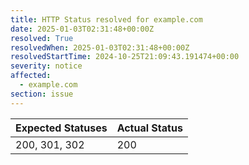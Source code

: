 ```yaml
---
title: HTTP Status resolved for example.com
date: 2025-01-03T02:31:48+00:00Z
resolved: True
resolvedWhen: 2025-01-03T02:31:48+00:00Z
resolvedStartTime: 2024-10-25T21:09:43.191474+00:00
severity: notice
affected:
  - example.com
section: issue
---
```


| Expected Statuses | Actual Status  |
|-------------------|----------------|
| 200, 301, 302 | 200 |
